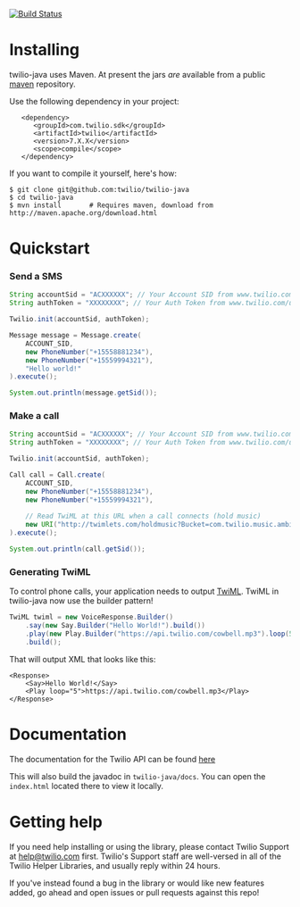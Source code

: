 [![Build Status](https://travis-ci.org/twilio/twilio-java.png?branch=master)](https://travis-ci.org/twilio/twilio-java)

# Installing

twilio-java uses Maven.  At present the jars *are* available from a public [maven](http://mvnrepository.com/artifact/com.twilio.sdk/twilio) repository.

Use the following dependency in your project:

       <dependency>
          <groupId>com.twilio.sdk</groupId>
          <artifactId>twilio</artifactId>
          <version>7.X.X</version>
          <scope>compile</scope>
       </dependency>

If you want to compile it yourself, here's how:

    $ git clone git@github.com:twilio/twilio-java
    $ cd twilio-java
    $ mvn install       # Requires maven, download from http://maven.apache.org/download.html

# Quickstart

### Send a SMS
```java
String accountSid = "ACXXXXXX"; // Your Account SID from www.twilio.com/user/account
String authToken = "XXXXXXXX"; // Your Auth Token from www.twilio.com/user/account

Twilio.init(accountSid, authToken);

Message message = Message.create(
    ACCOUNT_SID,
    new PhoneNumber("+15558881234"),
    new PhoneNumber("+15559994321"),
    "Hello world!"
).execute();

System.out.println(message.getSid());
```

### Make a call
```java
String accountSid = "ACXXXXXX"; // Your Account SID from www.twilio.com/user/account
String authToken = "XXXXXXXX"; // Your Auth Token from www.twilio.com/user/account

Twilio.init(accountSid, authToken);

Call call = Call.create(
    ACCOUNT_SID,
    new PhoneNumber("+15558881234"),
    new PhoneNumber("+15559994321"),
    
    // Read TwiML at this URL when a call connects (hold music)
    new URI("http://twimlets.com/holdmusic?Bucket=com.twilio.music.ambient")
).execute();

System.out.println(call.getSid());
```

### Generating TwiML
To control phone calls, your application needs to output [TwiML](http://www.twilio.com/docs/api/twiml/). 
TwiML in twilio-java now use the builder pattern!
```java
TwiML twiml = new VoiceResponse.Builder()
    .say(new Say.Builder("Hello World!").build())
    .play(new Play.Builder("https://api.twilio.com/cowbell.mp3").loop(5).build())
    .build();
```

That will output XML that looks like this:
```
<Response>
    <Say>Hello World!</Say>
    <Play loop="5">https://api.twilio.com/cowbell.mp3</Play>
</Response>
```


# Documentation

The documentation for the Twilio API can be found [here](http://twilio.com/docs)

This will also build the javadoc in `twilio-java/docs`. You can open the `index.html` located there to view it locally.

# Getting help

If you need help installing or using the library, please contact Twilio Support at help@twilio.com first. Twilio's Support staff are well-versed in all of the Twilio Helper Libraries, and usually reply within 24 hours.

If you've instead found a bug in the library or would like new features added, go ahead and open issues or pull requests against this repo!
